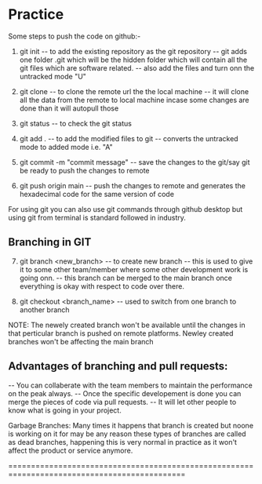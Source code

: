 # Practice

Some steps to push the code on github:- 
1. git init -- to add the existing repository as the git repository
            -- git adds one folder .git which will be the hidden folder which will contain all the git files which are software related.
            -- also add the files and turn onn the untracked mode "U"

2. git clone <HTTP URL> -- to clone the remote url the the local machine 
                        -- it will clone all the data from the remote to local machine incase some changes are done than it will autopull those 

3. git status -- to check the git status 

4. git add . -- to add the modified files to git
             -- converts the untracked mode to added mode i.e. "A"

5. git commit -m "commit message" -- save the changes to the git/say git be ready to push the changes to remote 

6. git push origin main -- push the changes to remote and generates the hexadecimal code for the same version of code 

For using git you can also use git commands through github desktop but using git from terminal is standard followed in industry.


## Branching in GIT

7. git branch <new_branch> -- to create new branch
                           --  this is used to give it to some other team/member where some other development work is going onn.
                           -- this branch can be merged to the main branch once everything is okay with respect to code over there.

8. git checkout <branch_name> -- used to switch from one branch to another branch 

NOTE: The newely created branch won't be available until the changes in that perticular branch is pushed on remote platforms.
    Newley created branches won't be affecting the main branch



## Advantages of branching and pull requests:
-- You can collaberate with the team members to maintain the performance on the peak always.
-- Once the specific developement is done you can merge the pieces of code via pull requests.
-- It will let other people to know what is going in your project.

Garbage Branches: Many times it happens that branch is created but noone is working on it for may be any reason these types of branches are called as dead branches, happening this is very normal in practice as it won't affect the product or service anymore.



=============================================================================================

